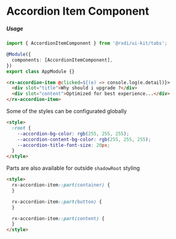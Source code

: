 # Accordion Item Component

##### Usage

```typescript
import { AccordionItemComponent } from '@rxdi/ui-kit/tabs';

@Module({
  components: [AccordionItemComponent],
})
export class AppModule {}
```

```html
<rx-accordion-item @clicked=${(e) => console.log(e.detail)}>
  <div slot="title">Why should i upgrade ?</div>
  <div slot="content">Optimized for best experience...</div>
</rx-accordion-item>
```

Some of the styles can be configurated globally

```html
<style>
  :root {
    --accordion-bg-color: rgb(255, 255, 255);
    --accordion-content-bg-color: rgb(255, 255, 255);
    --accordion-title-font-size: 20px;
  }
</style>
```

Parts are also available for outside `shadowRoot` styling

```html
<style>
  rx-accordion-item::part(container) {
  }

  rx-accordion-item::part(button) {
  }

  rx-accordion-item::part(content) {
  }
</style>
```
